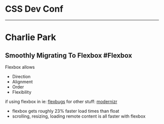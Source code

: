 # CSS Dev Conf
----------------
# Charlie Park
## Smoothly Migrating To Flexbox #Flexbox

Flexbox allows

  - Direction 
  - Alignment
  - Order
  - Flexibility

if using flexbox in ie: [flexbugs](https://github.com/philipwalton/flexbugs)
for other stuff: [modernizr](https://modernizr.com/)

  - flexbox gets roughly 23% faster load times than float
  - scrolling, resizing, loading remote content is all faster with flexbox
